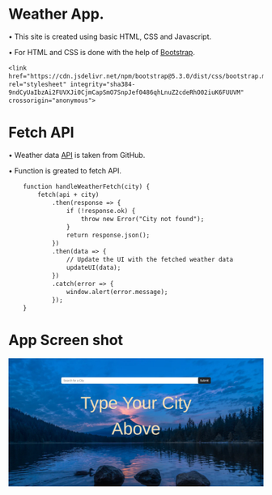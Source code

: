 # Weather App.

• This site is created using basic HTML, CSS and Javascript.

• For HTML and CSS is done with the help of [Bootstrap](https://getbootstrap.com/docs/5.3/getting-started/introduction/).

```
<link href="https://cdn.jsdelivr.net/npm/bootstrap@5.3.0/dist/css/bootstrap.min.css" rel="stylesheet" integrity="sha384-9ndCyUaIbzAi2FUVXJi0CjmCapSmO7SnpJef0486qhLnuZ2cdeRhO02iuK6FUUVM" crossorigin="anonymous">
```

# Fetch API

• Weather data [API](https://github.com/robertoduessmann/weather-api) is taken from GitHub.


• Function is greated to fetch API.
```
    function handleWeatherFetch(city) {
        fetch(api + city)
            .then(response => {
                if (!response.ok) {
                    throw new Error("City not found");
                }
                return response.json();
            })
            .then(data => {
                // Update the UI with the fetched weather data
                updateUI(data);
            })
            .catch(error => {
                window.alert(error.message);
            });
    }
```

# App Screen shot
![Web page Api](image.png)